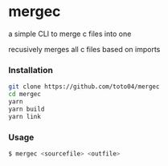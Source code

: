 # mergec

a simple CLI to merge c files into one

recusively merges all c files based on imports

### Installation

```bash
git clone https://github.com/toto04/mergec
cd mergec
yarn
yarn build
yarn link
```

### Usage

```bash
$ mergec <sourcefile> <outfile>
```

